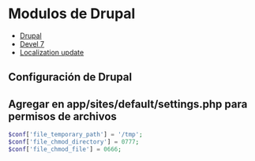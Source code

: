 # Modulos de Drupal

- [Drupal](https://www.drupal.org/)
- [Devel 7](https://www.drupal.org/project/devel/releases/7.x-1.7)
- [Localization update](https://www.drupal.org/project/l10n_update/releases/7.x-2.7)

## Configuración de Drupal

## Agregar en app/sites/default/settings.php para permisos de archivos
```php
$conf['file_temporary_path'] = '/tmp';
$conf['file_chmod_directory'] = 0777;
$conf['file_chmod_file'] = 0666;
```